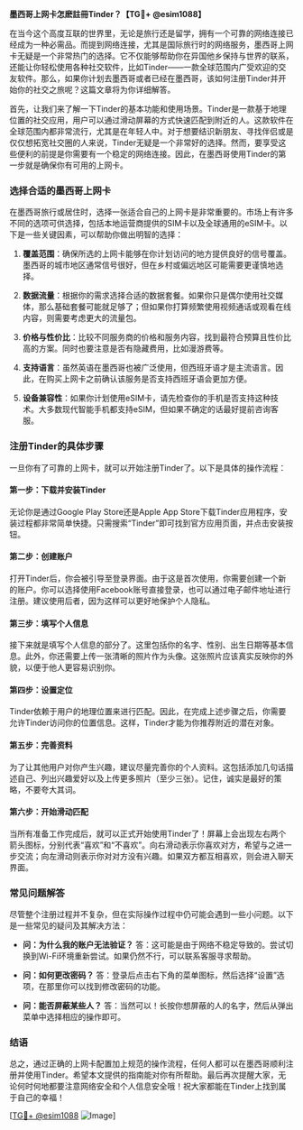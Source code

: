 **墨西哥上网卡怎麽註冊Tinder？【TG💪+ @esim1088】**

在当今这个高度互联的世界里，无论是旅行还是留学，拥有一个可靠的网络连接已经成为一种必需品。而提到网络连接，尤其是国际旅行时的网络服务，墨西哥上网卡无疑是一个非常热门的选择。它不仅能够帮助你在异国他乡保持与世界的联系，还能让你轻松使用各种社交软件，比如Tinder——一款全球范围内广受欢迎的交友软件。那么，如果你计划去墨西哥或者已经在墨西哥，该如何注册Tinder并开始你的社交之旅呢？这篇文章将为你详细解答。

首先，让我们来了解一下Tinder的基本功能和使用场景。Tinder是一款基于地理位置的社交应用，用户可以通过滑动屏幕的方式快速匹配到附近的人。这款软件在全球范围内都非常流行，尤其是在年轻人中。对于想要结识新朋友、寻找伴侣或是仅仅想拓宽社交圈的人来说，Tinder无疑是一个非常好的选择。然而，要享受这些便利的前提是你需要有一个稳定的网络连接。因此，在墨西哥使用Tinder的第一步就是确保你有可用的上网卡。

### **选择合适的墨西哥上网卡**

在墨西哥旅行或居住时，选择一张适合自己的上网卡是非常重要的。市场上有许多不同的选项可供选择，包括本地运营商提供的SIM卡以及全球通用的eSIM卡。以下是一些关键因素，可以帮助你做出明智的选择：

1. **覆盖范围**：确保所选的上网卡能够在你计划访问的地方提供良好的信号覆盖。墨西哥的城市地区通常信号很好，但在乡村或偏远地区可能需要更谨慎地选择。
   
2. **数据流量**：根据你的需求选择合适的数据套餐。如果你只是偶尔使用社交媒体，那么基础套餐可能就足够了；但如果你打算频繁使用视频通话或观看在线内容，则需要考虑更大的流量包。

3. **价格与性价比**：比较不同服务商的价格和服务内容，找到最符合预算且性价比高的方案。同时也要注意是否有隐藏费用，比如漫游费等。

4. **支持语言**：虽然英语在墨西哥也被广泛使用，但西班牙语才是主流语言。因此，在购买上网卡之前确认该服务是否支持西班牙语会更加方便。

5. **设备兼容性**：如果你计划使用eSIM卡，请先检查你的手机是否支持这种技术。大多数现代智能手机都支持eSIM，但如果不确定的话最好提前咨询客服。

### **注册Tinder的具体步骤**

一旦你有了可靠的上网卡，就可以开始注册Tinder了。以下是具体的操作流程：

#### **第一步：下载并安装Tinder**
无论你是通过Google Play Store还是Apple App Store下载Tinder应用程序，安装过程都非常简单快捷。只需搜索“Tinder”即可找到官方应用页面，并点击安装按钮。

#### **第二步：创建账户**
打开Tinder后，你会被引导至登录界面。由于这是首次使用，你需要创建一个新的账户。你可以选择使用Facebook账号直接登录，也可以通过电子邮件地址进行注册。建议使用后者，因为这样可以更好地保护个人隐私。

#### **第三步：填写个人信息**
接下来就是填写个人信息的部分了。这里包括你的名字、性别、出生日期等基本信息。此外，你还需要上传一张清晰的照片作为头像。这张照片应该真实反映你的外貌，以便于他人更容易识别你。

#### **第四步：设置定位**
Tinder依赖于用户的地理位置来进行匹配。因此，在完成上述步骤之后，你需要允许Tinder访问你的位置信息。这样，Tinder才能为你推荐附近的潜在对象。

#### **第五步：完善资料**
为了让其他用户对你产生兴趣，建议尽量完善你的个人资料。这包括添加几句话描述自己、列出兴趣爱好以及上传更多照片（至少三张）。记住，诚实是最好的策略，不要夸大其词。

#### **第六步：开始滑动匹配**
当所有准备工作完成后，就可以正式开始使用Tinder了！屏幕上会出现左右两个箭头图标，分别代表“喜欢”和“不喜欢”。向右滑动表示你喜欢对方，希望与之进一步交流；向左滑动则表示你对对方没有兴趣。如果双方都互相喜欢，则会进入聊天界面。

### **常见问题解答**

尽管整个注册过程并不复杂，但在实际操作过程中仍可能会遇到一些小问题。以下是一些常见的疑问及其解决方法：

- **问：为什么我的账户无法验证？**
  答：这可能是由于网络不稳定导致的。尝试切换到Wi-Fi环境重新尝试。如果仍然不行，可以联系客服寻求帮助。

- **问：如何更改密码？**
  答：登录后点击右下角的菜单图标，然后选择“设置”选项，在那里你可以找到修改密码的功能。

- **问：能否屏蔽某些人？**
  答：当然可以！长按你想屏蔽的人的名字，然后从弹出菜单中选择相应的操作即可。

### **结语**

总之，通过正确的上网卡配置加上规范的操作流程，任何人都可以在墨西哥顺利注册并使用Tinder。希望本文提供的指南能对你有所帮助。最后再次提醒大家，无论何时何地都要注意网络安全和个人信息安全哦！祝大家都能在Tinder上找到属于自己的幸福！

[[TG💪+ @esim1088](https://t.me/s/esim1088) ![Image](https://i.postimg.cc/4NQfJmqS/Snipaste-2025-05-13-00-14-12.png)]